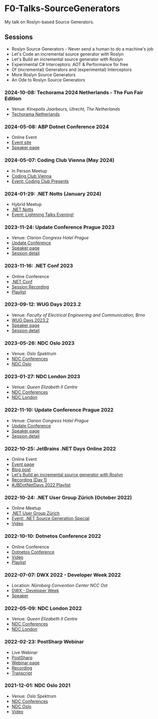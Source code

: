 # F0-Talks-SourceGenerators
My talk on Roslyn-based Source Generators.

## Sessions
- Roslyn Source Generators - Never send a human to do a machine's job
- Let's Code an incremental source generator with Roslyn
- Let's Build an incremental source generator with Roslyn
- Experimental C# Interceptors: AOT & Performance for free
- Of (incremental) Generators and (experimental) Interceptors
- More Roslyn Source Generators
- An Ode to Roslyn Source Generators

### 2024-10-08: Techorama 2024 Netherlands - The Fun Fair Edition
- Venue: _Kinepolis Jaarbeurs, Utrecht, The Netherlands_
- [Techorama Netherlands](https://techorama.nl/)

### 2024-05-08: ABP Dotnet Conference 2024
- Online Event
- [Event site](https://abp.io/conference/2024)
- [Speaker page](https://abp.io/conference/2024/speakers/stefan-polz)

### 2024-05-07: Coding Club Vienna (May 2024)
- In Person Meetup
- [Coding Club Vienna](https://www.meetup.com/coding-club-vienna/)
- [Event: Coding Club Presents](https://www.meetup.com/coding-club-vienna/events/300550071)

### 2024-01-29: .NET Notts (January 2024)
- Hybrid Meetup
- [.NET Notts](https://www.meetup.com/dotnetnotts/)
- [Event: Lightning Talks Evening!](https://www.meetup.com/dotnetnotts/events/298372960)

### 2023-11-24: Update Conference Prague 2023
- Venue: _Clarion Congress Hotel Prague_
- [Update Conference](https://www.updateconference.net/)
- [Speaker page](https://www.updateconference.net/en/2023/speaker/stefan-pölz)
- [Session detail](https://www.updateconference.net/en/2023/session/more-roslyn-source-generators)

### 2023-11-16: .NET Conf 2023
- Online Conference
- [.NET Conf](https://www.dotnetconf.net/)
- [Session Recording](https://www.youtube.com/watch?v=wadfRRrEOh4&list=PLdo4fOcmZ0oULyHSPBx-tQzePOYlhvrAU&index=62)
- [Playlist](https://www.youtube.com/playlist?list=PLdo4fOcmZ0oULyHSPBx-tQzePOYlhvrAU)

### 2023-09-12: WUG Days 2023.2
- Venue: _Faculty of Electrical Engineering and Communication, Brno_
- [WUG Days 2023.2](https://wug.cz/brno/akce/1550-WUG-Days-2023-2)
- [Speaker page](https://wug.cz/prednasejici/322-Stefan-Polz)
- [Session detail](https://wug.cz/brno/akce/1608-Let-s-Code-an-incremental-source-generator-with-Roslyn)

### 2023-05-26: NDC Oslo 2023
- Venue: _Oslo Spektrum_
- [NDC Conferences](https://ndcconferences.com)
- [NDC Oslo](https://ndcoslo.com)

### 2023-01-27: NDC London 2023
- Venue: _Queen Elizabeth II Centre_
- [NDC Conferences](https://ndcconferences.com)
- [NDC London](https://ndclondon.com)

### 2022-11-10: Update Conference Prague 2022
- Venue: _Clarion Congress Hotel Prague_
- [Update Conference](https://www.updateconference.net/)
- [Speaker page](https://www.updateconference.net/en/2022/speaker/stefan-pölz)
- [Session detail](https://www.updateconference.net/en/2022/session/let-s-code-an-incremental-source-generator-with-roslyn)

### 2022-10-25: JetBrains .NET Days Online 2022
- Online Event
- [Event page](https://pages.jetbrains.com/dotnet-days-2022/)
- [Blog post](https://blog.jetbrains.com/dotnet/2022/11/10/dotnet-days-gamedev-day-online-2022-recordings/)
- [Let's Build an incremental source generator with Roslyn](https://www.youtube.com/watch?v=azJm_Y2nbAI)
- [Recording (Day 1)](https://youtu.be/u4UmUOYqzlU?t=2878)
- [#JBDotNetDays 2022 Playlist](https://www.youtube.com/playlist?list=PLQ176FUIyIUbSS1HBVrqEyNHpfSh166KW)

### 2022-10-24: .NET User Group Zürich (October 2022)
- Online Meetup
- [.NET User Group Zürich](https://www.meetup.com/dotnet-zurich/)
- [Event: .NET Source Generation Special](https://www.meetup.com/dotnet-zurich/events/288930272/)
- [Video](https://www.youtube.com/watch?v=eruy7GffDPM)

### 2022-10-10: Dotnetos Conference 2022
- Online Conference
- [Dotnetos Conference](https://conf.dotnetos.org/)
- [Video](https://www.youtube.com/watch?v=DKp2ACeB06k)
- [Playlist](https://www.youtube.com/playlist?list=PLpUkQYy-K8Y_ygEhZ5nfhH9dwTPW8qUnI)

### 2022-07-07: DWX 2022 - Developer Week 2022
- Location: _Nürnberg Convention Center NCC Ost_
- [DWX - Developer Week](https://www.developer-week.de/)
- [Speaker](https://www.developer-week.de/history/speaker-2022#/speaker/17094-stefan-polz)

### 2022-05-09: NDC London 2022
- Venue: _Queen Elizabeth II Centre_
- [NDC Conferences](https://ndcconferences.com)
- [NDC London](https://ndclondon.com)

### 2022-02-23: PostSharp Webinar
- Live Webinar
- [PostSharp](https://www.postsharp.net/)
- [Webinar page](https://postsharp.ac-page.com/stefan-polz-webinar)
- [Recording](https://www.youtube.com/watch?v=J_Y1obNh_RA)
- [Transcript](https://blog.postsharp.net/post/webinar-source-generators.html)

### 2021-12-01: NDC Oslo 2021
- Venue: _Oslo Spektrum_
- [NDC Conferences](https://ndcconferences.com)
- [NDC Oslo](https://ndcoslo.com)
- [Video](https://www.youtube.com/watch?v=lJCfPhnFLQs)
